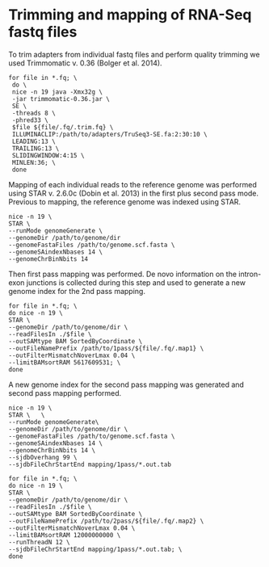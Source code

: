 # Trimming and mapping of RNA-Seq fastq files

To trim adapters from individual fastq files and perform quality trimming we used Trimmomatic v. 0.36 (Bolger et al. 2014).
```
for file in *.fq; \
 do \
 nice -n 19 java -Xmx32g \
 -jar trimmomatic-0.36.jar \
 SE \
 -threads 8 \
 -phred33 \
 $file ${file/.fq/.trim.fq} \
 ILLUMINACLIP:/path/to/adapters/TruSeq3-SE.fa:2:30:10 \
 LEADING:13 \
 TRAILING:13 \
 SLIDINGWINDOW:4:15 \
 MINLEN:36; \
 done
 ```
Mapping of each individual reads to the reference genome was performed using STAR v. 2.6.0c (Dobin et al. 2013) in the first plus second pass mode. Previous to mapping, the reference genome was indexed using STAR. 
 ```
 nice -n 19 \
 STAR \
 --runMode genomeGenerate \
 --genomeDir /path/to/genome/dir  
 --genomeFastaFiles /path/to/genome.scf.fasta \
 --genomeSAindexNbases 14 \
 --genomeChrBinNbits 14
 ```
Then first pass mapping was performed. De novo information on the intron-exon junctions is collected during this step and used to generate a new genome index for the 2nd pass mapping.
 ```
 for file in *.fq; \
 do nice -n 19 \
 STAR \
 --genomeDir /path/to/genome/dir \
 --readFilesIn ./$file \
 --outSAMtype BAM SortedByCoordinate \
 --outFileNamePrefix /path/to/1pass/${file/.fq/.map1} \
 --outFilterMismatchNoverLmax 0.04 \
 --limitBAMsortRAM 5617609531; \
 done
 ```
A new genome index for the second pass mapping was generated and second pass mapping performed. 
 ```
 nice -n 19 \
 STAR \   \
 --runMode genomeGenerate\ 
 --genomeDir /path/to/genome/dir \
 --genomeFastaFiles /path/to/genome.scf.fasta \
 --genomeSAindexNbases 14 \
 --genomeChrBinNbits 14 \
 --sjdbOverhang 99 \
 --sjdbFileChrStartEnd mapping/1pass/*.out.tab
 
 for file in *.fq; \
 do nice -n 19 \
 STAR \
 --genomeDir /path/to/genome/dir \
 --readFilesIn ./$file \
 --outSAMtype BAM SortedByCoordinate \
 --outFileNamePrefix /path/to/2pass/${file/.fq/.map2} \
 --outFilterMismatchNoverLmax 0.04 \
 --limitBAMsortRAM 12000000000 \
 --runThreadN 12 \
 --sjdbFileChrStartEnd mapping/1pass/*.out.tab; \
 done
 
```
